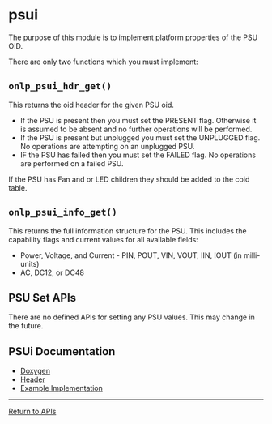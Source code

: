 # psui

The purpose of this module is to implement platform properties of the PSU OID.

There are only two functions which you must implement:

## ```onlp_psui_hdr_get()```

This returns the oid header for the given PSU oid.

* If the PSU is present then you must set the PRESENT flag. Otherwise it is assumed to be absent and no further operations will be performed.
* If the PSU is present but unplugged you must set the UNPLUGGED flag. No operations are attempting on an unplugged PSU.
* IF the PSU has failed then you must set the FAILED flag. No operations are performed on a failed PSU.

If the PSU has Fan and or LED children they should be added to the coid table.

## ```onlp_psui_info_get()```

This returns the full information structure for the PSU. This includes the capability flags and current values for all available fields:
* Power, Voltage, and Current - PIN, POUT, VIN, VOUT, IIN, IOUT (in milli-units)
* AC, DC12, or DC48

## PSU Set APIs

There are no defined APIs for setting any PSU values. This may change in the future.

## PSUi Documentation
* [Doxygen](http://opencomputeproject.github.io/OpenNetworkLinux/onlp/doxygen/html/group__psui.html)
* [Header](https://github.com/opencomputeproject/OpenNetworkLinux/blob/ONLPv2/packages/base/any/onlp/src/onlp/module/inc/onlp/platformi/psui.h)
* [Example Implementation](https://github.com/opencomputeproject/OpenNetworkLinux/blob/ONLPv2/packages/platforms/accton/x86-64/as7712-32x/onlp/builds/x86_64_accton_as7712_32x/module/src/psui.c)

---
[Return to APIs](http://opencomputeproject.github.io/OpenNetworkLinux/onlp/implementors/apis)
